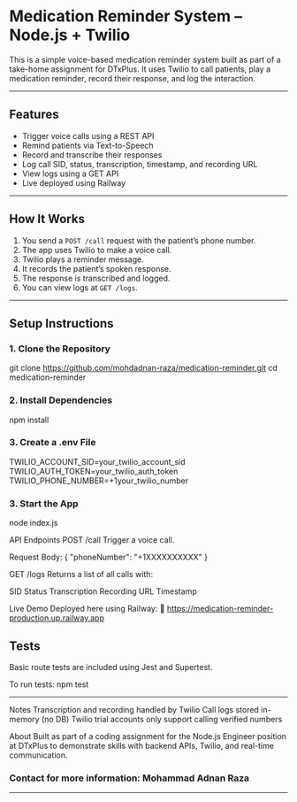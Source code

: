 ﻿# Medication Reminder System – Node.js + Twilio

This is a simple voice-based medication reminder system built as part of a take-home assignment for DTxPlus. It uses Twilio to call patients, play a medication reminder, record their response, and log the interaction.

---

## Features

- Trigger voice calls using a REST API
- Remind patients via Text-to-Speech
- Record and transcribe their responses
- Log call SID, status, transcription, timestamp, and recording URL
- View logs using a GET API
- Live deployed using Railway

---

## How It Works

1. You send a `POST /call` request with the patient’s phone number.
2. The app uses Twilio to make a voice call.
3. Twilio plays a reminder message.
4. It records the patient’s spoken response.
5. The response is transcribed and logged.
6. You can view logs at `GET /logs`.

---

## Setup Instructions

### 1. Clone the Repository

git clone https://github.com/mohdadnan-raza/medication-reminder.git
cd medication-reminder


### 2. Install Dependencies

npm install


### 3. Create a .env File

TWILIO_ACCOUNT_SID=your_twilio_account_sid
TWILIO_AUTH_TOKEN=your_twilio_auth_token
TWILIO_PHONE_NUMBER=+1your_twilio_number


### 3. Start the App
node index.js


API Endpoints
POST /call
Trigger a voice call.

Request Body:
{
  "phoneNumber": "+1XXXXXXXXXX"
}


GET /logs
Returns a list of all calls with:

SID
Status
Transcription
Recording URL
Timestamp


Live Demo
Deployed here using Railway:
🔗 https://medication-reminder-production.up.railway.app


## Tests

Basic route tests are included using Jest and Supertest.

To run tests:
npm test

---

Notes
Transcription and recording handled by Twilio
Call logs stored in-memory (no DB)
Twilio trial accounts only support calling verified numbers


About
Built as part of a coding assignment for the Node.js Engineer position at DTxPlus to demonstrate skills with backend APIs, Twilio, and real-time communication.

### Contact for more information: Mohammad Adnan Raza
---